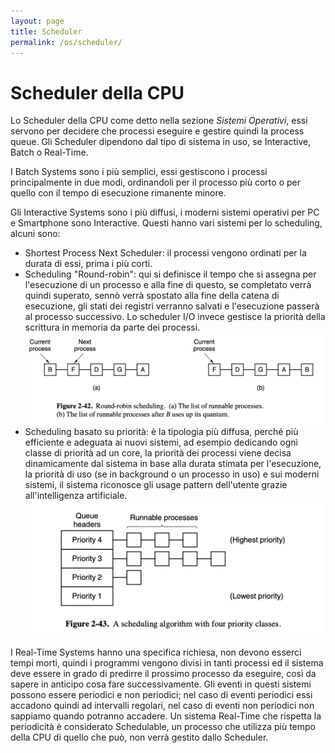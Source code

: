 ```yaml
---
layout: page
title: Scheduler
permalink: /os/scheduler/
---
```


# Scheduler della CPU

Lo Scheduler della CPU come detto nella sezione _Sistemi Operativi_, essi servono per decidere che processi eseguire e gestire quindi la process queue.
Gli Scheduler dipendono dal tipo di sistema in uso, se Interactive, Batch o Real-Time.

I Batch Systems sono i più semplici, essi gestiscono i processi principalmente in due modi, ordinandoli per il processo più corto o per quello con il tempo di esecuzione rimanente minore.

Gli Interactive Systems sono i più diffusi, i moderni sistemi operativi per PC e Smartphone sono Interactive. Questi hanno vari sistemi per lo scheduling, alcuni sono:
- Shortest Process Next Scheduler: il processi vengono ordinati per la durata di essi, prima i più corti.
- Scheduling "Round-robin": qui si definisce il tempo che si assegna per l'esecuzione di un processo e alla fine di questo, se completato verrà quindi superato, sennò verrà spostato alla fine della catena di esecuzione, gli stati dei registri verranno salvati e l'esecuzione passerà al processo successivo. Lo scheduler I/O invece gestisce la priorità della scrittura in memoria da parte dei processi.
![round](/assets/images/round_robin.png)
- Scheduling basato su priorità: è la tipologia più diffusa, perché più efficiente e adeguata ai nuovi sistemi, ad esempio dedicando ogni classe di priorità ad un core, la priorità dei processi viene decisa dinamicamente dal sistema in base alla durata stimata per l'esecuzione, la priorità di uso (se in background o un processo in uso) e sui moderni sistemi, il sistema riconosce gli usage pattern dell'utente grazie all'intelligenza artificiale.
![priority](/assets/images/priority.png)

I Real-Time Systems hanno una specifica richiesa, non devono esserci tempi morti, quindi i programmi vengono divisi in tanti processi ed il sistema deve essere in grado di predirre il prossimo processo da eseguire, così da sapere in anticipo cosa fare successivamente. Gli eventi in questi sistemi possono essere periodici e non periodici; nel caso di eventi periodici essi accadono quindi ad intervalli regolari, nel caso di eventi non periodici non sappiamo quando potranno accadere. Un sistema Real-Time che rispetta la periodicità è considerato Schedulable, un processo che utilizza più tempo della CPU di quello che può, non verrà gestito dallo Scheduler.
